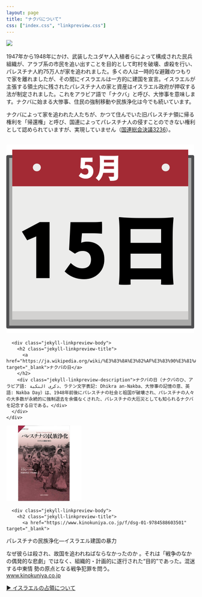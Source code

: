 ```yaml
---
layout: page
title: "ナクバについて"
css: ["index.css", "linkpreview.css"]
---
```

<div class="page">

<img src="{{site.baseurl}}/assets/img/nakba.jpg" style="max-width:100%;">

<p>1947年から1948年にかけ、武装したユダヤ人入植者らによって構成された民兵組織が、アラブ系の市民を追い出すことを目的として町村を破壊、虐殺を行い、パレスチナ人約75万人が家を追われました。多くの人は一時的な避難のつもりで家を離れましたが、その間にイスラエルは一方的に建国を宣言。イスラエルが主張する領土内に残されたパレスチナ人の家と資産はイスラエル政府が押収する法が制定されました。これをアラビア語で「ナクバ」と呼び、大惨事を意味します。ナクバに始まる大惨事、住民の強制移動や民族浄化は今でも続いています。<p>
</p>ナクバによって家を追われた人たちが、かつて住んでいた旧パレスチナ領に帰る権利を「帰還権」と呼び、国連によってパレスチナ人の侵すことのできない権利として認められていますが、実現していません（<a href="https://ja.wikipedia.org/wiki/%E5%9B%BD%E9%9A%9B%E9%80%A3%E5%90%88%E7%B7%8F%E4%BC%9A%E6%B1%BA%E8%AD%B03236" target="_blank">国連総会決議3236</a>）。</p>

<br />

<div class="jekyll-linkpreview-wrapper">
  <div class="jekyll-linkpreview-wrapper-inner">
    <div class="jekyll-linkpreview-content">
      <div class="jekyll-linkpreview-image">
        <a href="https://ja.wikipedia.org/wiki/%E3%83%8A%E3%82%AF%E3%83%90%E3%81%AE%E6%97%A5" target="_blank">
          <img src="/assets/img/nakba_day.png" />
        </a>
      </div>

      <div class="jekyll-linkpreview-body">
        <h2 class="jekyll-linkpreview-title">
          <a href="https://ja.wikipedia.org/wiki/%E3%83%8A%E3%82%AF%E3%83%90%E3%81%AE%E6%97%A5" target="_blank">ナクバの日</a>
        </h2>
        <div class="jekyll-linkpreview-description">ナクバの日（ナクバのひ、アラビア語: ذكرى النكبة、ラテン文字表記: Dhikra an-Nakba、大惨事の記憶の意、英語: Nakba Day）は、1948年前後にパレスチナの社会と祖国が破壊され、パレスチナの人々の大多数が永続的に強制退去を余儀なくされた、パレスチナの大厄災としても知られるナクバを記念する日である。</div>
      </div>
    </div>
  </div>
</div>

<div class="jekyll-linkpreview-wrapper">
  <div class="jekyll-linkpreview-wrapper-inner">
    <div class="jekyll-linkpreview-content">
      <div class="jekyll-linkpreview-image">
        <a href="https://www.kinokuniya.co.jp/f/dsg-01-9784588603501" target="_blank">
          <img src="/assets/img/nakba_book.png" />
        </a>
      </div>

      <div class="jekyll-linkpreview-body">
        <h2 class="jekyll-linkpreview-title">
          <a href="https://www.kinokuniya.co.jp/f/dsg-01-9784588603501" target="_blank">
 パレスチナの民族浄化―イスラエル建国の暴力</a>
        </h2>
        <div class="jekyll-linkpreview-description">なぜ彼らは殺され、故国を追われねばならなかったのか
。それは「戦争のなかの偶発的な悲劇」ではなく、組織的・計画的に遂行された“目的”であった。混迷する中東情
勢の原点となる戦争犯罪を問う。</div>
      </div>
    </div>
    <div class="jekyll-linkpreview-footer">
      <a href="//www.kinokuniya.co.jp" target="_blank">www.kinokuniya.co.jp</a>
    </div>
  </div>
</div>

<a href="/occupation">▶︎ イスラエルの占領について</a>

</div>
